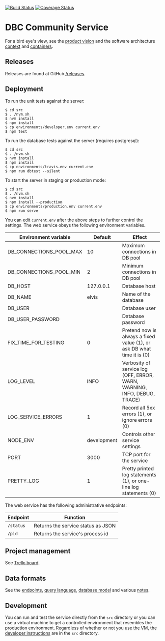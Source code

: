 [![Build Status](https://travis-ci.org/DBCDK/communityservice.svg?branch=master)](https://travis-ci.org/DBCDK/communityservice)
[![Coverage Status](https://coveralls.io/repos/github/DBCDK/communityservice/badge.svg?branch=master)](https://coveralls.io/github/DBCDK/communityservice?branch=master)

# DBC Community Service

For a bird eye's view, see the [product vision](doc/product-vision.md) and the software architecture [context](doc/dbc-community-service-context.pdf) and [containers](doc/dbc-community-service-containers.pdf).

## Releases

Releases are found at GitHub [/releases](https://github.com/DBCDK/communityservice/releases).

## Deployment

To run the unit tests against the server:

    $ cd src
    $ . /nvm.sh
    $ nvm install
    $ npm install
    $ cp environments/developer.env current.env
    $ npm test

To run the database tests against the server (requires postgresql):

    $ cd src
    $ . /nvm.sh
    $ nvm install
    $ npm install
    $ cp environments/travis.env current.env
    $ npm run dbtest --silent

To start the server in staging or production mode:

    $ cd src
    $ . /nvm.sh
    $ nvm install
    $ npm install --production
    $ cp environments/production.env current.env
    $ npm run serve

You can edit `current.env` after the above steps to further control the settings.  The web service obeys the following environment variables.

| Environment variable    | Default     | Effect                           |
| ----------------------- | ----------- | -------------------------------- |
| DB_CONNECTIONS_POOL_MAX | 10          | Maximum connections in DB pool   |
| DB_CONNECTIONS_POOL_MIN | 2           | Minimum connections in DB pool   |
| DB_HOST                 | 127.0.0.1   | Database host                    |
| DB_NAME                 | elvis       | Name of the database             |
| DB_USER                 |             | Database user                    |
| DB_USER_PASSWORD        |             | Database password                |
| FIX_TIME_FOR_TESTING    | 0           | Pretend now is always a fixed value (1), or ask DB what time it is (0) |
| LOG_LEVEL               | INFO        | Verbosity of service log (OFF, ERROR, WARN, WARNING, INFO, DEBUG, TRACE) |
| LOG_SERVICE_ERRORS      | 1           | Record all 5xx errors (1), or ignore errors (0) |
| NODE_ENV                | development | Controls other service settings  |
| PORT                    | 3000        | TCP port for the service         |
| PRETTY_LOG              | 1           | Pretty printed log statements (1), or one-line log statements (0) |

The web service has the following administrative endpoints:

| Endpoint  | Function |
| --------- | -------- |
| `/status` | Returns the service status as JSON |
| `/pid`    | Returns the service's process id   |


## Project management

See [Trello board](https://trello.com/b/cwxvuEYY/elvis).

## Data formats

See the [endpoints](doc/endpoints.md), [query language](doc/query-language.md), [database model](doc/db-model.md) and various [notes](doc/NOTES.md).

## Development

You can run and test the service directly from the `src` directory or you can use a virtual machine to get a controlled environment that resembles the production environment.  Regardless of whether or not you [use the VM](vm.md), the [developer instructions](src/readme.md) are in the `src` directory.
